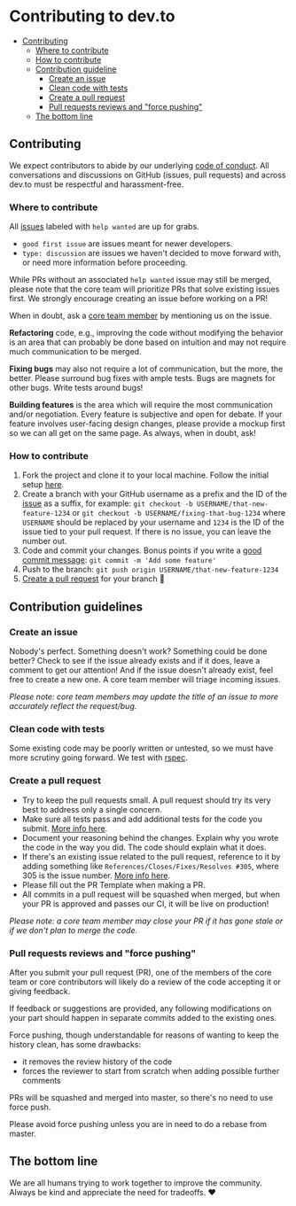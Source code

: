 # Contributing to dev.to

- [Contributing](#contributing)
  - [Where to contribute](#where-to-contribute)
  - [How to contribute](#how-to-contribute)
  - [Contribution guideline](#contribution-guideline)
    - [Create an issue](#create-an-issue)
    - [Clean code with tests](#clean-code-with-tests)
    - [Create a pull request](#create-a-pull-request)
    - [Pull requests reviews and "force pushing"](#pull-requests-reviews-and-force-pushing)
  - [The bottom line](#the-bottom-line)

## Contributing

We expect contributors to abide by our underlying
[code of conduct](https://dev.to/code-of-conduct). All conversations and
discussions on GitHub (issues, pull requests) and across dev.to must be
respectful and harassment-free.

### Where to contribute

All [issues](https://github.com/thepracticaldev/dev.to/issues) labeled with
`help wanted` are up for grabs.

- `good first issue` are issues meant for newer developers.
- `type: discussion` are issues we haven't decided to move forward with, or need
  more information before proceeding.

While PRs without an associated `help wanted` issue may still be merged, please
note that the core team will prioritize PRs that solve existing issues first. We
strongly encourage creating an issue before working on a PR!

When in doubt, ask a
[core team member](https://github.com/thepracticaldev/dev.to/#core-team) by
mentioning us on the issue.

**Refactoring** code, e.g., improving the code without modifying the behavior is
an area that can probably be done based on intuition and may not require much
communication to be merged.

**Fixing bugs** may also not require a lot of communication, but the more, the
better. Please surround bug fixes with ample tests. Bugs are magnets for other
bugs. Write tests around bugs!

**Building features** is the area which will require the most communication
and/or negotiation. Every feature is subjective and open for debate. If your
feature involves user-facing design changes, please provide a mockup first so we
can all get on the same page. As always, when in doubt, ask!

### How to contribute

1. Fork the project and clone it to your local machine. Follow the initial setup
   [here](https://github.com/thepracticaldev/dev.to/#getting-started).
2. Create a branch with your GitHub username as a prefix and the ID of the
   [issue](https://github.com/thepracticaldev/dev.to/issues) as a suffix, for
   example: `git checkout -b USERNAME/that-new-feature-1234` or
   `git checkout -b USERNAME/fixing-that-bug-1234` where `USERNAME` should be
   replaced by your username and `1234` is the ID of the issue tied to your pull
   request. If there is no issue, you can leave the number out.
3. Code and commit your changes. Bonus points if you write a
   [good commit message](https://chris.beams.io/posts/git-commit/):
   `git commit -m 'Add some feature'`
4. Push to the branch: `git push origin USERNAME/that-new-feature-1234`
5. [Create a pull request](https://docs.dev.to/getting-started/pull-request/)
   for your branch 🎉

## Contribution guidelines

### Create an issue

Nobody's perfect. Something doesn't work? Something could be done better? Check
to see if the issue already exists and if it does, leave a comment to get our
attention! And if the issue doesn't already exist, feel free to create a new
one. A core team member will triage incoming issues.

_Please note: core team members may update the title of an issue to more
accurately reflect the request/bug._

### Clean code with tests

Some existing code may be poorly written or untested, so we must have more
scrutiny going forward. We test with [rspec](http://rspec.info/).

### Create a pull request

- Try to keep the pull requests small. A pull request should try its very best
  to address only a single concern.
- Make sure all tests pass and add additional tests for the code you submit.
  [More info here](https://docs.dev.to/tests/).
- Document your reasoning behind the changes. Explain why you wrote the code in
  the way you did. The code should explain what it does.
- If there's an existing issue related to the pull request, reference to it by
  adding something like `References/Closes/Fixes/Resolves #305`, where 305 is
  the issue number.
  [More info here](https://github.com/blog/1506-closing-issues-via-pull-requests).
- Please fill out the PR Template when making a PR.
- All commits in a pull request will be squashed when merged, but when your PR
  is approved and passes our CI, it will be live on production!

_Please note: a core team member may close your PR if it has gone stale or if we
don't plan to merge the code._

### Pull requests reviews and "force pushing"

After you submit your pull request (PR), one of the members of the core team or
core contributors will likely do a review of the code accepting it or giving
feedback.

If feedback or suggestions are provided, any following modifications on your
part should happen in separate commits added to the existing ones.

Force pushing, though understandable for reasons of wanting to keep the history
clean, has some drawbacks:

- it removes the review history of the code
- forces the reviewer to start from scratch when adding possible further
  comments

PRs will be squashed and merged into master, so there's no need to use force
push.

Please avoid force pushing unless you are in need to do a rebase from master.

## The bottom line

We are all humans trying to work together to improve the community. Always be
kind and appreciate the need for tradeoffs. ❤️
